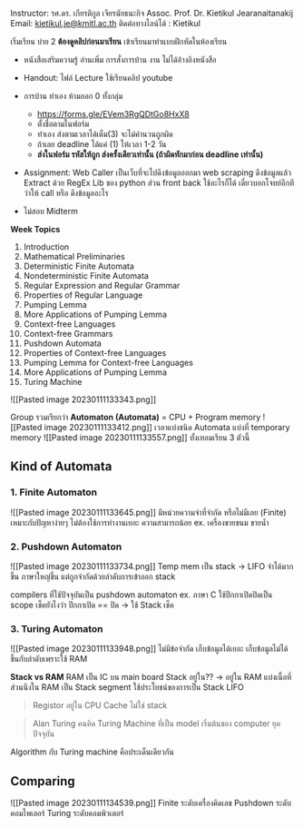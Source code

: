 Instructor: 
รศ.ดร. เกียรติกูล เจียรนัยธนะกิจ
Assoc. Prof. Dr. Kietikul Jearanaitanakij 
Email: kietikul.je@kmitl.ac.th
ติดต่อทางไลน์ได้ : Kietikul

เริ่มเรียน บ่าย 2 **ต้องดูคลิปก่อนมาเรียน**
เข้าเรียนมาทำแบบฝึกหัดในห้องเรียน

- หนังสือเสริมความรู้ อ่านเพิ่ม การสั่งการบ้าน งาน ไม่ได้อ้างอิงหนังสือ 
- Handout: ไฟล์ Lecture ใช้เรียนคลิป youtube

- การบ้าน ทำเอง ห้ามลอก 0 ทั้งกลุ่ม
	- https://forms.gle/EVem3RgQDtGo8HxX8
	- ตั้งชื่อตามในฟอร์ม
	- ทำเอง ส่งตามเวลาได้เต็ม(3) จะไม่คำนวนถูกผิด
	- ถ้าเลย deadline ได้แค่ (1) ให้เวลา 1-2 วัน
	- **ส่งในฟอร์ม รหัสให้ถูก ส่งครั้งเดียวเท่านั้น (ถ้าผิดทักมาก่อน deadline เท่านั้น)**

- Assignment: Web Caller
	เป็นเว็บที่จะไปดึงข้อมูลออกมา web scraping
	ดึงข้อมูลแล้ว Extract ด้วย RegEx Lib ของ python
	ส่วน front back ใช้อะไรก็ได้
	เดี๋ยวบอกโจทย์อีกทีว่าให้ call หรือ ดึงข้อมูลอะไร

- ไม่สอบ Midterm

**Week Topics**
1. Introduction
2. Mathematical Preliminaries
3. Deterministic Finite Automata
4. Nondeterministic Finite Automata
5. Regular Expression and Regular Grammar
6. Properties of Regular Language
7. Pumping Lemma
8. More Applications of Pumping Lemma
9. Context-free Languages
10. Context-free Grammars
11. Pushdown Automata
12. Properties of Context-free Languages
13. Pumping Lemma for Context-free Languages
14. More Applications of Pumping Lemma
15. Turing Machine

![[Pasted image 20230111133343.png]]

Group รวมเรียกว่า 
**Automaton (Automata)** = CPU + Program memory
![[Pasted image 20230111133412.png]]
เวลาแบ่งชนิด Automata แบ่งที่ temporary memory
![[Pasted image 20230111133557.png]]
ทั้งเทอมเรียน 3 ตัวนี้

## Kind of Automata

### 1. Finite Automaton
![[Pasted image 20230111133645.png]]
มีหน่วยความจำที่จำกัด หรือไม่มีเลย (Finite)
เหมาะกับปัญหาง่ายๆ ไม่ต้องใช้การทำงานเยอะ ความสามารถน้อย
ex. เครื่องขายขนม ขายน้ำ

### 2. Pushdown  Automaton
![[Pasted image 20230111133734.png]]
Temp mem เป็น stack -> LIFO
จำได้มากขึ้น ภาษาใหญ่ขึ้น แต่ถูกจำกัดด้วยลำดับการเข้าออก stack

compilers ที่ใช้ปัจจุบันเป็น pushdown automaton
ex. ภาษา C ใช้ปีกกาเปิดปิดเป็น scope เช็คยังไงว่า ปีกกาเปิด == ปิด -> ใช้ Stack เช็ค

### 3. Turing Automaton
![[Pasted image 20230111133948.png]]
ไม่มีข้อจำกัด เก็บข้อมูลได้เยอะ เก็บข้อมูลไม่ได้ขึ้นกับลำดับเพราะใช้ RAM

**Stack vs RAM**
RAM เป็น IC บน main board
Stack อยู่ใน?? -> อยู่ใน RAM
แบ่งเนื้อที่ส่วนนึงใน RAM เป็น Stack segment ใช้ประโยชน์ของการเป็น Stack LIFO

>Registor อยู่ใน CPU
>Cache ไม่ใช่ stack

>Alan Turing คนคิด Turing Machine ที่เป็น model เริ่มต้นของ computer ยุคปัจจุบัน

Algorithm กับ Turing machine คือประเด็นเดียวกัน

## Comparing

![[Pasted image 20230111134539.png]]
Finite ระดับเครื่องคิดเลข
Pushdown ระดับคอมไพเลอร์
Turing ระดับคอมพิวเตอร์
